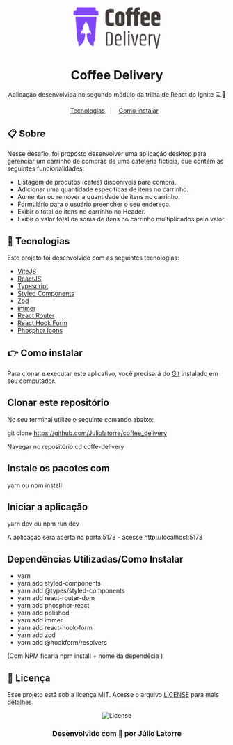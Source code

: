 <h2 align="center">
  <div>
    <img alt="Logo" title="#logo" src="./src/assets/coffee-delivery-logo.svg" width="200"/>
  <div>
</h2>
<h1 align="center">
  Coffee Delivery
</h1>

<p align="center"> Aplicação desenvolvida no segundo módulo da trilha de React do Ignite 💻🚀 </p>

<p align="center">
  <a href="#rocket-tecnologias">Tecnologias</a>&nbsp;&nbsp;&nbsp;|&nbsp;&nbsp;&nbsp;
  <a href="#information_source-como-instalar">Como instalar</a>&nbsp;&nbsp;&nbsp;
</p>

## 📋 Sobre

Nesse desafio, foi proposto desenvolver uma aplicação desktop para gerenciar um carrinho de compras de uma cafeteria fictícia, que contém as seguintes funcionalidades:

- Listagem de produtos (cafés) disponíveis para compra.
- Adicionar uma quantidade específicas de itens no carrinho.
- Aumentar ou remover a quantidade de itens no carrinho.
- Formulário para o usuário preencher o seu endereço.
- Exibir o total de itens no carrinho no Header.
- Exibir o valor total da soma de itens no carrinho multiplicados pelo valor.

## 🚀 Tecnologias

Este projeto foi desenvolvido com as seguintes tecnologias:

- [ViteJS](https://vitejs.dev/)
- [ReactJS](https://reactjs.org)
- [Typescript](https://www.typescriptlang.org/)
- [Styled Components](https://styled-components.com/)
- [Zod](https://zod.dev/)
- [immer](https://immerjs.github.io/immer/)
- [React Router](https://reactrouter.com/)
- [React Hook Form](https://react-hook-form.com/)
- [Phosphor Icons](https://phosphoricons.com/)
 
## :point_right: Como instalar

Para clonar e executar este aplicativo, você precisará do [Git](https://git-scm.com) instalado em seu computador. 

## Clonar este repositório
No seu terminal utilize o seguinte comando abaixo:

git clone https://github.com/Juliolatorre/coffee_delivery

Navegar no repositório cd coffe-delivery

## Instale os pacotes com
 yarn
  ou
 npm install

## Iniciar a aplicação
 yarn dev 
  ou
 npm run dev

A aplicação será aberta na porta:5173 - acesse http://localhost:5173

## Dependências Utilizadas/Como Instalar 
- yarn 
- yarn add styled-components 
- yarn add @types/styled-components 
- yarn add react-router-dom   
- yarn add phosphor-react             
- yarn add polished 
- yarn add immer 
- yarn add react-hook-form 
- yarn add zod
- yarn add @hookform/resolvers

(Com NPM ficaria npm install + nome da dependêcia )

## 📝 Licença
Esse projeto está sob a licença MIT. Acesse o arquivo [LICENSE](https://github.com/Juliolatorre/coffee_delivery/blob/master/LICENSE) para mais detalhes.

<p align="center">
  <img alt="License" src="https://img.shields.io/static/v1?label=license&message=MIT&color=00856F&labelColor=000000">
</p>

<h3 align="center"> 
 Desenvolvido com 💜 por Júlio Latorre
 </h3>